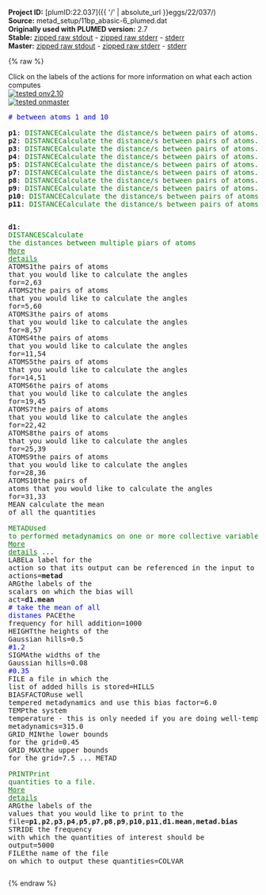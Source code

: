 **Project ID:** [plumID:22.037]({{ '/' | absolute_url }}eggs/22/037/)  
**Source:** metad_setup/11bp_abasic-6_plumed.dat  
**Originally used with PLUMED version:** 2.7  
**Stable:** [zipped raw stdout](11bp_abasic-6_plumed.dat.plumed.stdout.txt.zip) - [zipped raw stderr](11bp_abasic-6_plumed.dat.plumed.stderr.txt.zip) - [stderr](11bp_abasic-6_plumed.dat.plumed.stderr)  
**Master:** [zipped raw stdout](11bp_abasic-6_plumed.dat.plumed_master.stdout.txt.zip) - [zipped raw stderr](11bp_abasic-6_plumed.dat.plumed_master.stderr.txt.zip) - [stderr](11bp_abasic-6_plumed.dat.plumed_master.stderr)  

{% raw %}
<div class="plumedpreheader">
<div class="headerInfo" id="value_details_data/metad_setup/11bp_abasic-6_plumed.dat"> Click on the labels of the actions for more information on what each action computes </div>
<div class="containerBadge">
<div class="headerBadge"><a href="11bp_abasic-6_plumed.dat.plumed.stderr"><img src="https://img.shields.io/badge/v2.10-passing-green.svg" alt="tested onv2.10" /></a></div>
<div class="headerBadge"><a href="11bp_abasic-6_plumed.dat.plumed_master.stderr"><img src="https://img.shields.io/badge/master-passing-green.svg" alt="tested onmaster" /></a></div>
</div>
</div>
<pre class="plumedlisting">
<span style="color:blue" class="comment"># between atoms 1 and 10</span>
<br/><b name="data/metad_setup/11bp_abasic-6_plumed.datp1" onclick='showPath("data/metad_setup/11bp_abasic-6_plumed.dat","data/metad_setup/11bp_abasic-6_plumed.datp1","data/metad_setup/11bp_abasic-6_plumed.datp1","brown")'>p1</b>: <span class="plumedtooltip" style="color:green">DISTANCE<span class="right">Calculate the distance/s between pairs of atoms. <a href="https://www.plumed.org/doc-master/user-doc/html/DISTANCE" style="color:green">More details</a><i></i></span></span> <span class="plumedtooltip">ATOMS<span class="right">the pair of atom that we are calculating the distance between<i></i></span></span>=2,63
<span style="display:none;" id="data/metad_setup/11bp_abasic-6_plumed.datp1">The DISTANCE action with label <b>p1</b> calculates the following quantities:<table  align="center" frame="void" width="95%" cellpadding="5%"><tr><td width="5%"><b> Quantity </b>  </td><td><b> Description </b> </td></tr><tr><td width="5%">p1.value</td><td>the DISTANCE between this pair of atoms</td></tr></table></span><b name="data/metad_setup/11bp_abasic-6_plumed.datp2" onclick='showPath("data/metad_setup/11bp_abasic-6_plumed.dat","data/metad_setup/11bp_abasic-6_plumed.datp2","data/metad_setup/11bp_abasic-6_plumed.datp2","brown")'>p2</b>: <span class="plumedtooltip" style="color:green">DISTANCE<span class="right">Calculate the distance/s between pairs of atoms. <a href="https://www.plumed.org/doc-master/user-doc/html/DISTANCE" style="color:green">More details</a><i></i></span></span> <span class="plumedtooltip">ATOMS<span class="right">the pair of atom that we are calculating the distance between<i></i></span></span>=5,60
<span style="display:none;" id="data/metad_setup/11bp_abasic-6_plumed.datp2">The DISTANCE action with label <b>p2</b> calculates the following quantities:<table  align="center" frame="void" width="95%" cellpadding="5%"><tr><td width="5%"><b> Quantity </b>  </td><td><b> Description </b> </td></tr><tr><td width="5%">p2.value</td><td>the DISTANCE between this pair of atoms</td></tr></table></span><b name="data/metad_setup/11bp_abasic-6_plumed.datp3" onclick='showPath("data/metad_setup/11bp_abasic-6_plumed.dat","data/metad_setup/11bp_abasic-6_plumed.datp3","data/metad_setup/11bp_abasic-6_plumed.datp3","brown")'>p3</b>: <span class="plumedtooltip" style="color:green">DISTANCE<span class="right">Calculate the distance/s between pairs of atoms. <a href="https://www.plumed.org/doc-master/user-doc/html/DISTANCE" style="color:green">More details</a><i></i></span></span> <span class="plumedtooltip">ATOMS<span class="right">the pair of atom that we are calculating the distance between<i></i></span></span>=8,57
<span style="display:none;" id="data/metad_setup/11bp_abasic-6_plumed.datp3">The DISTANCE action with label <b>p3</b> calculates the following quantities:<table  align="center" frame="void" width="95%" cellpadding="5%"><tr><td width="5%"><b> Quantity </b>  </td><td><b> Description </b> </td></tr><tr><td width="5%">p3.value</td><td>the DISTANCE between this pair of atoms</td></tr></table></span><b name="data/metad_setup/11bp_abasic-6_plumed.datp4" onclick='showPath("data/metad_setup/11bp_abasic-6_plumed.dat","data/metad_setup/11bp_abasic-6_plumed.datp4","data/metad_setup/11bp_abasic-6_plumed.datp4","brown")'>p4</b>: <span class="plumedtooltip" style="color:green">DISTANCE<span class="right">Calculate the distance/s between pairs of atoms. <a href="https://www.plumed.org/doc-master/user-doc/html/DISTANCE" style="color:green">More details</a><i></i></span></span> <span class="plumedtooltip">ATOMS<span class="right">the pair of atom that we are calculating the distance between<i></i></span></span>=11,54
<span style="display:none;" id="data/metad_setup/11bp_abasic-6_plumed.datp4">The DISTANCE action with label <b>p4</b> calculates the following quantities:<table  align="center" frame="void" width="95%" cellpadding="5%"><tr><td width="5%"><b> Quantity </b>  </td><td><b> Description </b> </td></tr><tr><td width="5%">p4.value</td><td>the DISTANCE between this pair of atoms</td></tr></table></span><b name="data/metad_setup/11bp_abasic-6_plumed.datp5" onclick='showPath("data/metad_setup/11bp_abasic-6_plumed.dat","data/metad_setup/11bp_abasic-6_plumed.datp5","data/metad_setup/11bp_abasic-6_plumed.datp5","brown")'>p5</b>: <span class="plumedtooltip" style="color:green">DISTANCE<span class="right">Calculate the distance/s between pairs of atoms. <a href="https://www.plumed.org/doc-master/user-doc/html/DISTANCE" style="color:green">More details</a><i></i></span></span> <span class="plumedtooltip">ATOMS<span class="right">the pair of atom that we are calculating the distance between<i></i></span></span>=14,51
<span style="display:none;" id="data/metad_setup/11bp_abasic-6_plumed.datp5">The DISTANCE action with label <b>p5</b> calculates the following quantities:<table  align="center" frame="void" width="95%" cellpadding="5%"><tr><td width="5%"><b> Quantity </b>  </td><td><b> Description </b> </td></tr><tr><td width="5%">p5.value</td><td>the DISTANCE between this pair of atoms</td></tr></table></span><b name="data/metad_setup/11bp_abasic-6_plumed.datp7" onclick='showPath("data/metad_setup/11bp_abasic-6_plumed.dat","data/metad_setup/11bp_abasic-6_plumed.datp7","data/metad_setup/11bp_abasic-6_plumed.datp7","brown")'>p7</b>: <span class="plumedtooltip" style="color:green">DISTANCE<span class="right">Calculate the distance/s between pairs of atoms. <a href="https://www.plumed.org/doc-master/user-doc/html/DISTANCE" style="color:green">More details</a><i></i></span></span> <span class="plumedtooltip">ATOMS<span class="right">the pair of atom that we are calculating the distance between<i></i></span></span>=19,45
<span style="display:none;" id="data/metad_setup/11bp_abasic-6_plumed.datp7">The DISTANCE action with label <b>p7</b> calculates the following quantities:<table  align="center" frame="void" width="95%" cellpadding="5%"><tr><td width="5%"><b> Quantity </b>  </td><td><b> Description </b> </td></tr><tr><td width="5%">p7.value</td><td>the DISTANCE between this pair of atoms</td></tr></table></span><b name="data/metad_setup/11bp_abasic-6_plumed.datp8" onclick='showPath("data/metad_setup/11bp_abasic-6_plumed.dat","data/metad_setup/11bp_abasic-6_plumed.datp8","data/metad_setup/11bp_abasic-6_plumed.datp8","brown")'>p8</b>: <span class="plumedtooltip" style="color:green">DISTANCE<span class="right">Calculate the distance/s between pairs of atoms. <a href="https://www.plumed.org/doc-master/user-doc/html/DISTANCE" style="color:green">More details</a><i></i></span></span> <span class="plumedtooltip">ATOMS<span class="right">the pair of atom that we are calculating the distance between<i></i></span></span>=22,42
<span style="display:none;" id="data/metad_setup/11bp_abasic-6_plumed.datp8">The DISTANCE action with label <b>p8</b> calculates the following quantities:<table  align="center" frame="void" width="95%" cellpadding="5%"><tr><td width="5%"><b> Quantity </b>  </td><td><b> Description </b> </td></tr><tr><td width="5%">p8.value</td><td>the DISTANCE between this pair of atoms</td></tr></table></span><b name="data/metad_setup/11bp_abasic-6_plumed.datp9" onclick='showPath("data/metad_setup/11bp_abasic-6_plumed.dat","data/metad_setup/11bp_abasic-6_plumed.datp9","data/metad_setup/11bp_abasic-6_plumed.datp9","brown")'>p9</b>: <span class="plumedtooltip" style="color:green">DISTANCE<span class="right">Calculate the distance/s between pairs of atoms. <a href="https://www.plumed.org/doc-master/user-doc/html/DISTANCE" style="color:green">More details</a><i></i></span></span> <span class="plumedtooltip">ATOMS<span class="right">the pair of atom that we are calculating the distance between<i></i></span></span>=25,39
<span style="display:none;" id="data/metad_setup/11bp_abasic-6_plumed.datp9">The DISTANCE action with label <b>p9</b> calculates the following quantities:<table  align="center" frame="void" width="95%" cellpadding="5%"><tr><td width="5%"><b> Quantity </b>  </td><td><b> Description </b> </td></tr><tr><td width="5%">p9.value</td><td>the DISTANCE between this pair of atoms</td></tr></table></span><b name="data/metad_setup/11bp_abasic-6_plumed.datp10" onclick='showPath("data/metad_setup/11bp_abasic-6_plumed.dat","data/metad_setup/11bp_abasic-6_plumed.datp10","data/metad_setup/11bp_abasic-6_plumed.datp10","brown")'>p10</b>: <span class="plumedtooltip" style="color:green">DISTANCE<span class="right">Calculate the distance/s between pairs of atoms. <a href="https://www.plumed.org/doc-master/user-doc/html/DISTANCE" style="color:green">More details</a><i></i></span></span> <span class="plumedtooltip">ATOMS<span class="right">the pair of atom that we are calculating the distance between<i></i></span></span>=28,36
<span style="display:none;" id="data/metad_setup/11bp_abasic-6_plumed.datp10">The DISTANCE action with label <b>p10</b> calculates the following quantities:<table  align="center" frame="void" width="95%" cellpadding="5%"><tr><td width="5%"><b> Quantity </b>  </td><td><b> Description </b> </td></tr><tr><td width="5%">p10.value</td><td>the DISTANCE between this pair of atoms</td></tr></table></span><b name="data/metad_setup/11bp_abasic-6_plumed.datp11" onclick='showPath("data/metad_setup/11bp_abasic-6_plumed.dat","data/metad_setup/11bp_abasic-6_plumed.datp11","data/metad_setup/11bp_abasic-6_plumed.datp11","brown")'>p11</b>: <span class="plumedtooltip" style="color:green">DISTANCE<span class="right">Calculate the distance/s between pairs of atoms. <a href="https://www.plumed.org/doc-master/user-doc/html/DISTANCE" style="color:green">More details</a><i></i></span></span> <span class="plumedtooltip">ATOMS<span class="right">the pair of atom that we are calculating the distance between<i></i></span></span>=31,33 

<span style="display:none;" id="data/metad_setup/11bp_abasic-6_plumed.datp11">The DISTANCE action with label <b>p11</b> calculates the following quantities:<table  align="center" frame="void" width="95%" cellpadding="5%"><tr><td width="5%"><b> Quantity </b>  </td><td><b> Description </b> </td></tr><tr><td width="5%">p11.value</td><td>the DISTANCE between this pair of atoms</td></tr></table></span><b name="data/metad_setup/11bp_abasic-6_plumed.datd1" onclick='showPath("data/metad_setup/11bp_abasic-6_plumed.dat","data/metad_setup/11bp_abasic-6_plumed.datd1","data/metad_setup/11bp_abasic-6_plumed.datd1","brown")'>d1</b>: <span class="plumedtooltip" style="color:green">DISTANCES<span class="right">Calculate the distances between multiple piars of atoms <a href="https://www.plumed.org/doc-master/user-doc/html/DISTANCES" style="color:green">More details</a><i></i></span></span> <span class="plumedtooltip">ATOMS1<span class="right">the pairs of atoms that you would like to calculate the angles for<i></i></span></span>=2,63 <span class="plumedtooltip">ATOMS2<span class="right">the pairs of atoms that you would like to calculate the angles for<i></i></span></span>=5,60 <span class="plumedtooltip">ATOMS3<span class="right">the pairs of atoms that you would like to calculate the angles for<i></i></span></span>=8,57 <span class="plumedtooltip">ATOMS4<span class="right">the pairs of atoms that you would like to calculate the angles for<i></i></span></span>=11,54 <span class="plumedtooltip">ATOMS5<span class="right">the pairs of atoms that you would like to calculate the angles for<i></i></span></span>=14,51 <span class="plumedtooltip">ATOMS6<span class="right">the pairs of atoms that you would like to calculate the angles for<i></i></span></span>=19,45 <span class="plumedtooltip">ATOMS7<span class="right">the pairs of atoms that you would like to calculate the angles for<i></i></span></span>=22,42 <span class="plumedtooltip">ATOMS8<span class="right">the pairs of atoms that you would like to calculate the angles for<i></i></span></span>=25,39 <span class="plumedtooltip">ATOMS9<span class="right">the pairs of atoms that you would like to calculate the angles for<i></i></span></span>=28,36 <span class="plumedtooltip">ATOMS10<span class="right">the pairs of atoms that you would like to calculate the angles for<i></i></span></span>=31,33 <span class="plumedtooltip">MEAN<span class="right"> calculate the mean of all the quantities<i></i></span></span>
<br/><span style="display:none;" id="data/metad_setup/11bp_abasic-6_plumed.datd1">The DISTANCES action with label <b>d1</b> calculates the following quantities:<table  align="center" frame="void" width="95%" cellpadding="5%"><tr><td width="5%"><b> Quantity </b>  </td><td><b> Description </b> </td></tr><tr><td width="5%">d1.mean</td><td>the mean of the colvars</td></tr><tr><td width="5%">d1.value</td><td>the DISTANCES between the each pair of atoms that were specified</td></tr></table></span><span class="plumedtooltip" style="color:green">METAD<span class="right">Used to performed metadynamics on one or more collective variables. <a href="https://www.plumed.org/doc-master/user-doc/html/METAD" style="color:green">More details</a><i></i></span></span> ...
<span class="plumedtooltip">LABEL<span class="right">a label for the action so that its output can be referenced in the input to other actions<i></i></span></span>=<b name="data/metad_setup/11bp_abasic-6_plumed.datmetad" onclick='showPath("data/metad_setup/11bp_abasic-6_plumed.dat","data/metad_setup/11bp_abasic-6_plumed.datmetad","data/metad_setup/11bp_abasic-6_plumed.datmetad","brown")'>metad</b>
<span class="plumedtooltip">ARG<span class="right">the labels of the scalars on which the bias will act<i></i></span></span>=<b name="data/metad_setup/11bp_abasic-6_plumed.datd1">d1.mean</b>  <span style="color:blue" class="comment"># take the mean of all distanes</span>
<span class="plumedtooltip">PACE<span class="right">the frequency for hill addition<i></i></span></span>=1000
<span class="plumedtooltip">HEIGHT<span class="right">the heights of the Gaussian hills<i></i></span></span>=0.5 <span style="color:blue" class="comment">#1.2</span>
<span class="plumedtooltip">SIGMA<span class="right">the widths of the Gaussian hills<i></i></span></span>=0.08 <span style="color:blue" class="comment">#0.35</span>
<span class="plumedtooltip">FILE<span class="right"> a file in which the list of added hills is stored<i></i></span></span>=HILLS
<span class="plumedtooltip">BIASFACTOR<span class="right">use well tempered metadynamics and use this bias factor<i></i></span></span>=6.0
<span class="plumedtooltip">TEMP<span class="right">the system temperature - this is only needed if you are doing well-tempered metadynamics<i></i></span></span>=315.0
<span class="plumedtooltip">GRID_MIN<span class="right">the lower bounds for the grid<i></i></span></span>=0.45
<span class="plumedtooltip">GRID_MAX<span class="right">the upper bounds for the grid<i></i></span></span>=7.5
... METAD
<br/><span style="display:none;" id="data/metad_setup/11bp_abasic-6_plumed.datmetad">The METAD action with label <b>metad</b> calculates the following quantities:<table  align="center" frame="void" width="95%" cellpadding="5%"><tr><td width="5%"><b> Quantity </b>  </td><td><b> Description </b> </td></tr><tr><td width="5%">metad.bias</td><td>the instantaneous value of the bias potential</td></tr></table></span><span class="plumedtooltip" style="color:green">PRINT<span class="right">Print quantities to a file. <a href="https://www.plumed.org/doc-master/user-doc/html/PRINT" style="color:green">More details</a><i></i></span></span> <span class="plumedtooltip">ARG<span class="right">the labels of the values that you would like to print to the file<i></i></span></span>=<b name="data/metad_setup/11bp_abasic-6_plumed.datp1">p1</b>,<b name="data/metad_setup/11bp_abasic-6_plumed.datp2">p2</b>,<b name="data/metad_setup/11bp_abasic-6_plumed.datp3">p3</b>,<b name="data/metad_setup/11bp_abasic-6_plumed.datp4">p4</b>,<b name="data/metad_setup/11bp_abasic-6_plumed.datp5">p5</b>,<b name="data/metad_setup/11bp_abasic-6_plumed.datp7">p7</b>,<b name="data/metad_setup/11bp_abasic-6_plumed.datp8">p8</b>,<b name="data/metad_setup/11bp_abasic-6_plumed.datp9">p9</b>,<b name="data/metad_setup/11bp_abasic-6_plumed.datp10">p10</b>,<b name="data/metad_setup/11bp_abasic-6_plumed.datp11">p11</b>,<b name="data/metad_setup/11bp_abasic-6_plumed.datd1">d1.mean</b>,<b name="data/metad_setup/11bp_abasic-6_plumed.datmetad">metad.bias</b> <span class="plumedtooltip">STRIDE<span class="right"> the frequency with which the quantities of interest should be output<i></i></span></span>=5000 <span class="plumedtooltip">FILE<span class="right">the name of the file on which to output these quantities<i></i></span></span>=COLVAR
</pre>
{% endraw %}
